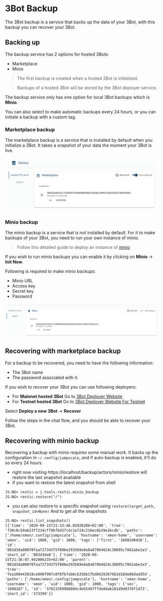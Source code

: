 # 3Bot Backup


The 3Bot backup is a service that backs up the data of your 3Bot, with this backup you can recover your 3Bot. 

## Backing up

The backup service has 2 options for hosted 3Bots:
- Marketplace
- Minio

> The first backup is created when a hosted 3Bot is initialized.

> Backups of a hosted 3Bot will be stored by the 3Bot deployer service.

The backup service only has one option for local 3Bot backups which is __Minio__.

You can also select to make automatic backups every 24 hours, or you can initiate a backup with a custom tag.

### Marketplace backup

The marketplace backup is a service that is installed by default when you initialize a 3Bot. It takes a snapshot of your data the moment your 3Bot is live.

![Backup](./img/3bot_marketplace_backup.png)

### Minio backup

The minio backup is a service that is not installed by default. For it to make backups of your 3Bot, you need to run your own instance of minio.

> Follow this detailed guide to deploy an instance of [minio](../chatflows/solutions/storage/solution_storage.md)

If you wish to run minio backups you can enable it by clicking on __Minio__ -> __Init Now__.

Following is required to make minio backups:

- Minio URL
- Access key
- Secret key
- Password 

![snapshot](./img/3bot_miniosnapshot.png)


## Recovering with marketplace backup

For a backup to be recovered, you need to have the following information:
- The 3Bot name
- The password associated with it.

If you wish to recover your 3Bot you can use following deployers:

- For __Mainnet hosted 3Bot__ Go to [3Bot Deployer Website](https://deploy3bot.grid.tf)
- For __Testnet hosted 3Bot__ Go to [3Bot Deployer Website For Testnet](https://deploy3bot.testnet.grid.tf)

Select __Deploy a new 3Bot__ -> __Recover__

Follow the steps in the chat flow, and you should be able to recover your 3Bot.

## Recovering with minio backup

Recovering a backup with minio requires some manual work. It backs up the configuration in `~/.config/jumpscale`, and if auto-backup is enabled, it'll do so every 24 hours.

- right now visiting https://localhost/backup/actors/minio/restore will restore the last snapshot available
- if you want to restore the latest snapshot from shell

```
JS-NG> restic = j.tools.restic.minio_backup 
JS-NG> restic.restore("/")
```
- you can also restore to a specific snapshot using  `restore(target_path, snapshot_id=None)`
And to get all the snapshots
```
JS-NG> restic.list_snapshots()
[{'time': '2020-09-15T21:33:46.03926206+02:00', 'tree': 'f30c8c50a623ff234cff9bf6d3fcdc1e724c216ec6b39e1bcdb', 'paths': ['/home/xmon/.config/jumpscale'], 'hostname': 'xmon-home', 'username': 'xmon', 'uid': 1000, 'gid': 1000, 'tags': ['first', '1600198426'], 'id': '803d3da00070faa727343f5f086e293569e8a8a87064824c30895c7842abe1e3', 'short_id': '803d3da0'}, {'time': '2020-09-15T21:36:07.942006235+02:00', 'parent': '803d3da00070faa727343f5f086e293569e8a8a87064824c30895c7842abe1e3', 'tree': 'fea100443018ce096f907c0f8fb7ab6cb35bb1fbd84283679b3d18de86dadd5d', 'paths': ['/home/xmon/.config/jumpscale'], 'hostname': 'xmon-home', 'username': 'xmon', 'uid': 1000, 'gid': 1000, 'tags': ['sec', '1600167'], 'id': '37023399988884c4e65407ffde8dab281d9d0376f1d73', 'short_id': '373399'}]
```



